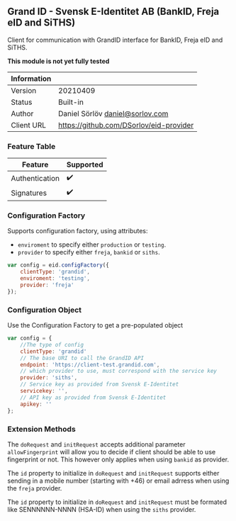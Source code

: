 ## Grand ID - Svensk E-Identitet AB (BankID, Freja eID and SiTHS)

Client for communication with GrandID interface for BankID, Freja eID and SiTHS.

**This module is not yet fully tested**



| Information |   |
| --- | --- |
| Version | 20210409 |
| Status | Built-in |
| Author | Daniel Sörlöv <daniel@sorlov.com> |
| Client URL | https://github.com/DSorlov/eid-provider |

### Feature Table

| Feature | Supported |
| --- | --- |
| Authentication | :heavy_check_mark: |
| Signatures | :heavy_check_mark: |

### Configuration Factory

Supports configuration factory, using attributes:

* `enviroment` to specify either `production` or `testing`.
* `provider` to specify either `freja`, `bankid` or `siths`.

```javascript
var config = eid.configFactory({
    clientType: 'grandid',
    enviroment: 'testing',
    provider: 'freja'
});
```

### Configuration Object

Use the Configuration Factory to get a pre-populated object

```javascript
var config = {
    //The type of config
    clientType: 'grandid'
    // The base URI to call the GrandID API
    endpoint: 'https://client-test.grandid.com',
    // which provider to use, must correspond with the service key
    provider: 'siths',
    // Service key as provided from Svensk E-Identitet
    servicekey: '',
    // API key as provided from Svensk E-Identitet
    apikey: ''
};
```

### Extension Methods

The `doRequest` and `initRequest` accepts additional parameter `allowFingerprint` will allow you to decide if client should be able to use fingerprint or not. This however only applies when using `bankid` as provider.

The `id` property to initialize in `doRequest` and `initRequest` supports either sending in a mobile number (starting with +46) or email adrress when using the `freja` provider.

The `id` property to initialize in `doRequest` and `initRequest` must be formated like SENNNNNN-NNNN (HSA-ID) when using the `siths` provider.